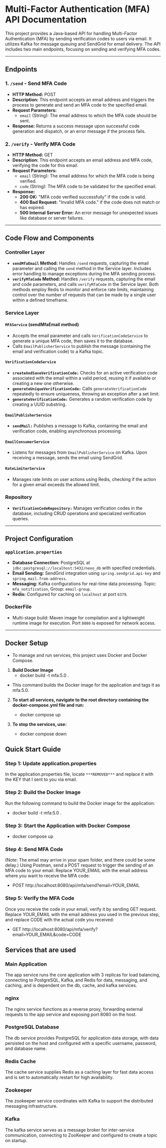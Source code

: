# Multi-Factor Authentication (MFA) API Documentation

This project provides a Java-based API for handling Multi-Factor Authentication (MFA) by sending verification codes to users via email. It utilizes Kafka for message queuing and SendGrid for email delivery. The API includes two main endpoints, focusing on sending and verifying MFA codes.

---

## Endpoints

### 1. `/send` - Send MFA Code

- **HTTP Method:** POST
- **Description:** This endpoint accepts an email address and triggers the process to generate and send an MFA code to the specified email.
- **Request Parameters:**
    - `email` (String): The email address to which the MFA code should be sent.
- **Response:** Returns a success message upon successful code generation and dispatch, or an error message if the process fails.

### 2. `/verify` - Verify MFA Code

- **HTTP Method:** GET
- **Description:** This endpoint accepts an email address and MFA code, verifying the code for this email.
- **Request Parameters:**
    - `email` (String): The email address for which the MFA code is being verified.
    - `code` (String): The MFA code to be validated for the specified email.
- **Response:**
    - **200 OK:** "MFA code verified successfully" if the code is valid.
    - **400 Bad Request:** "Invalid MFA code." if the code does not match or has expired.
    - **500 Internal Server Error:** An error message for unexpected issues like database or server failures.

---

## Code Flow and Components

### Controller Layer

- **`sendMfaEmail` Method:** Handles `/send` requests, capturing the email parameter and calling the `send` method in the Service layer. Includes error handling to manage exceptions during the MFA sending process.
- **`verifyMfaCode` Method:** Handles `/verify` requests, capturing the email and code parameters, and calls `verifyMfaCode` in the Service layer.
  Both methods employ Redis to monitor and enforce rate limits, maintaining control over the number of requests that can be made by a single user within a defined timeframe.

### Service Layer

#### `MFAService` (sendMfaEmail method)
- Accepts the email parameter and calls `VerificationCodeService` to generate a unique MFA code, then saves it to the database.
- Calls `EmailPublisherService` to publish the message (containing the email and verification code) to a Kafka topic.

#### `VerificationCodeService`
- **`createAndSaveVerificationCode:`** Checks for an active verification code associated with the email within a valid period, reusing it if available or creating a new one otherwise.
- **`generateUniqueVerificationCode:`** Calls `generateVerificationCode` repeatedly to ensure uniqueness, throwing an exception after a set limit.
- **`generateVerificationCode:`** Generates a random verification code by creating a UUID substring.

#### `EmailPublisherService`
- **`sendMail:`** Publishes a message to Kafka, containing the email and verification code, enabling asynchronous processing.

#### `EmailConsumerService`
- Listens for messages from `EmailPublisherService` on Kafka. Upon receiving a message, sends the email using SendGrid.

#### `RateLimiterService`
- Manages rate limits on user actions using Redis, checking if the action for a given email exceeds the allowed limit.

### Repository

- **`VerificationCodeRepository:`** Manages verification codes in the database, including CRUD operations and specialized verification queries.

---

## Project Configuration

### `application.properties`
- **Database Connection:** PostgreSQL at `jdbc:postgresql://localhost:5432/nexo_db` with specified credentials.
- **Email Sending:** SendGrid integration using `spring.sendgrid.api-key` and `spring.mail.from-address`.
- **Messaging:** Kafka configurations for real-time data processing. Topic: `mfa_notification`, Group: `email-group`.
- **Redis:** Configured for caching on `localhost` at port `6379`.

### DockerFile
- Multi-stage build: Maven image for compilation and a lightweight runtime image for execution. Port `8080` is exposed for network access.

---

## Docker Setup

- To manage and run services, this project uses Docker and Docker Compose.

1. **Build Docker Image**
   - docker build -t mfa:5.0 .

- This command builds the Docker image for the application and tags it as mfa:5.0.
2. **To start all services, navigate to the root directory containing the docker-compose.yml file and run:**
    - docker compose up

3. **To stop the services, use:**
   - docker compose down


## Quick Start Guide
### Step 1: Update application.properties
In the application.properties file, locate `***REMOVED***` and replace it with the KEY that I sent to you via email.

### Step 2: Build the Docker Image
Run the following command to build the Docker image for the application:

 - docker build -t mfa:5.0 .
	
### Step 3: Start the Application with Docker Compose
- docker compose up

### Step 4: Send MFA Code 
(Note: The email may arrive in your spam folder, and there could be some delay.) 
Using Postman, send a POST request to trigger the sending of an MFA code to your email. Replace YOUR_EMAIL with the email address where you want to receive the MFA code:
- POST http://localhost:8080/api/mfa/send?email=YOUR_EMAIL

### Step 5: Verify the MFA Code 
Once you receive the code in your email, verify it by sending GET request. Replace YOUR_EMAIL with the email address you used in the previous step, and replace CODE with the actual code you received:
- GET http://localhost:8080/api/mfa/verify?email=YOUR_EMAIL&code=CODE



## Services that are used

###  Main Application 
The app service runs the core application with 3 replicas for load balancing, connecting to PostgreSQL, Kafka, and Redis for data, messaging, and caching, and is dependent on the db, cache, and kafka services.
###  nginx 
The nginx service functions as a reverse proxy, forwarding external requests to the app service and exposing port 8080 on the host.
###  PostgreSQL Database 
The db service provides PostgreSQL for application data storage, with data persisted on the host and configured with a specific username, password, and database name.
###  Redis Cache 
The cache service supplies Redis as a caching layer for fast data access and is set to automatically restart for high availability.
###  Zookeeper 
The zookeeper service coordinates with Kafka to support the distributed messaging infrastructure.
###  Kafka 
The kafka service serves as a message broker for inter-service communication, connecting to ZooKeeper and configured to create a topic on startup.
